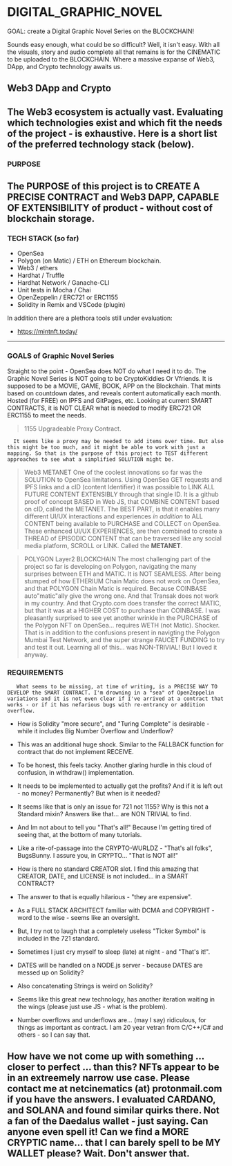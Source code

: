 # DIGITAL_GRAPHIC_NOVEL
GOAL: create a Digital Graphic Novel Series on the BLOCKCHAIN!

Sounds easy enough, what could be so difficult? Well, it isn't easy. With all the visuals, story and audio complete all that remains is for the CINEMATIC to be uploaded to the BLOCKCHAIN. Where a massive expanse of Web3, DApp, and Crypto technology awaits us.

## Web3 DApp and Crypto

The Web3 ecosystem is actually vast. Evaluating which technologies exist and which fit the needs of the project - is exhaustive. Here is a short list of the preferred technology stack (below). 
----
### PURPOSE
The PURPOSE of this project is to CREATE A PRECISE CONTRACT and Web3 DAPP, CAPABLE OF EXTENSIBILITY of product - without cost of blockchain storage.  
----
### TECH STACK (so far)
- OpenSea
- Polygon (on Matic) / ETH on Ethereum blockchain.
- Web3 / ethers
- Hardhat / Truffle 
- Hardhat Network / Ganache-CLI
- Unit tests in Mocha / Chai
- OpenZeppelin / ERC721 or ERC1155
- Solidity in Remix and VSCode (plugin)

In addition there are a plethora tools still under evaluation:
- https://mintnft.today/
----
### GOALS of Graphic Novel Series
Straight to the point - OpenSea does NOT do what I need it to do. The Graphic Novel Series is NOT going to be CryptoKiddies Or Vfriends. It is supposed to be a MOVIE, GAME, BOOK, APP on the Blockchain. That mints based on countdown dates, and reveals content automatically each month. Hosted (for FREE) on IPFS and GitPages, etc. Looking at current SMART CONTRACTS, it is NOT CLEAR what is needed to modify ERC721 OR ERC1155 to meet the needs.

> 1155 Upgradeable Proxy Contract.

      It seems like a proxy may be needed to add items over time. But also this might be too much, and it might be able to work with just a mapping. So that is the purpose of this project to TEST different approaches to see what a simplified SOLUTION might be.
      
> Web3 METANET
      One of the coolest innovations so far was the SOLUTION to OpenSea limitations. Using OpenSea GET requests and IPFS links and a cID (content Identifier) it was possible to LINK ALL FUTURE CONTENT EXTENSIBLY through that single ID. It is a github proof of concept BASED in Web JS, that COMBINE CONTENT based on cID, called the METANET. The BEST PART, is that it enables many different UI/UX interactions and experiences <i>in addition</i> to ALL CONTENT being available to PURCHASE and COLLECT on OpenSea. These enhanced UI/UX EXPERIENCES, are then combined to create a THREAD of EPISODIC CONTENT that can be traversed like any social media platform, SCROLL or LINK. Called the <b>METANET</b>.
      
> POLYGON Layer2 BLOCKCHAIN
       The most challenging part of the project so far is developing on Polygon, navigating the many surprises between ETH and MATIC. It is NOT SEAMLESS. After being stumped of how ETHERIUM Chain Matic does not work on OpenSea, and that POLYGON Chain Matic is required. Because COINBASE auto"matic"ally give the wrong one. And that Transak does not work in my country. And that Crypto.com does transfer the correct MATIC, but that it was at a HIGHER COST to purchase than COINBASE. I was pleasantly surprised to see yet another wrinkle in the PURCHASE of the Polygon NFT on OpenSea... requires WETH (not Matic). Shocker. That is in addition to the confusions present in navigting the Polygon Mumbai Test Network, and the super strange FAUCET FUNDING to try and test it out. Learning all of this... was NON-TRIVIAL! But I loved it anyway. 
       
### REQUIREMENTS

       What seems to be missing, at time of writing, is a PRECISE WAY TO DEVELOP the SMART CONTRACT. I'm drowning in a "sea" of OpenZeppelin variations and it is not even clear if I've arrived at a contract that works - or if it has nefarious bugs with re-entrancy or addition overflow. 
       
 - How is Solidity "more secure", and "Turing Complete" is desirable - while it includes Big Number Overflow and Underflow? 
 - This was an additional huge shock. Similar to the FALLBACK function for contract that do not implement RECEIVE. 
 - To be honest, this feels tacky. Another glaring hurdle in this cloud of confusion, in withdraw() implementation. 
 - It needs to be implemented to actually get the profits? And if it is left out - no money? Permanently? But when is it needed? 
 - It seems like that is only an issue for 721 not 1155? Why is this not a Standard mixin? Answers like that... are NON TRIVIAL to find. 
 - And Im not about to tell you "That's all!" Because I'm getting tired of seeing that, at the bottom of many tutorials. 
 - Like a rite-of-passage into the CRYPTO-WURLDZ - "That's all folks", BugsBunny. I assure you, in CRYPTO... "That is NOT all!"


  - How is there no standard CREATOR slot. I find this amazing that CREATOR, DATE, and LICENSE is not included... in a SMART CONTRACT? 
  - The answer to that is equally hilarious - "they are expensive". 
  - As a FULL STACK ARCHITECT familiar with DCMA and COPYRIGHT - word to the wise - seems like an oversight. 
  - But, I try not to laugh that a completely useless "Ticker Symbol" is included in the 721 standard. 
  - Sometimes I just cry myself to sleep (late) at night - and "That's it!". 
  
  - DATES will be handled on a NODE.js server - because DATES are messed up on Solidity? 
  - Also concatenating Strings is weird on Solidity? 
  - Seems like this great new technology, has another iteration waiting in the wings (please just use JS - what is the problem). 
  - Number overflows and underflows are... (may I say) ridiculous, for things as important as contract. I am 20 year vetran from C/C++/C# and others - so I can say that. 
  
   How have we not come up with something ... closer to perfect ... than this? NFTs appear to be in an extreemely narrow use case. Please contact me at netcinematics (at) protonmail.com if you have the answers. I evaluated CARDANO, and SOLANA and found similar quirks there. Not a fan of the Daedalus wallet - just saying. Can anyone even spell it! Can we find a MORE CRYPTIC name... that I can barely spell to be MY WALLET please? Wait. Don't answer that.
---       
       
